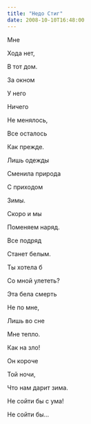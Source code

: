 ```yaml
---
title: "Недо Стиг"
date: 2008-10-10T16:48:00
---
```


Мне

Хода нет,

В тот дом.

За окном

У него

Ничего

Не менялось,

Все осталось

Как прежде.

Лишь одежды

Сменила природа

С приходом

Зимы.

Скоро и мы

Поменяем наряд.

Все подряд

Станет белым.

Ты хотела б

Со мной улететь?

Эта бела смерть

Не по мне,

Лишь во сне

Мне тепло.

Как на зло!

Он короче

Той ночи,

Что нам дарит зима.

Не сойти бы с ума!

Не сойти бы...
